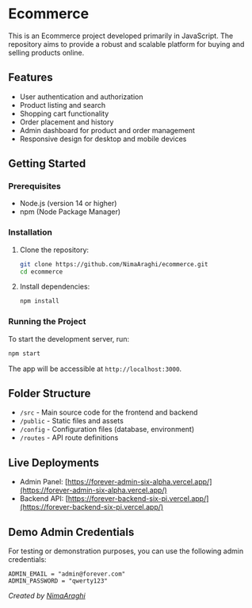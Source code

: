 # Ecommerce

This is an Ecommerce project developed primarily in JavaScript. The repository aims to provide a robust and scalable platform for buying and selling products online.

## Features

- User authentication and authorization
- Product listing and search
- Shopping cart functionality
- Order placement and history
- Admin dashboard for product and order management
- Responsive design for desktop and mobile devices

## Getting Started

### Prerequisites

- Node.js (version 14 or higher)
- npm (Node Package Manager)

### Installation

1. Clone the repository:
    ```bash
    git clone https://github.com/NimaAraghi/ecommerce.git
    cd ecommerce
    ```
2. Install dependencies:
    ```bash
    npm install
    ```

### Running the Project

To start the development server, run:
```bash
npm start
```
The app will be accessible at `http://localhost:3000`.

## Folder Structure

- `/src` - Main source code for the frontend and backend
- `/public` - Static files and assets
- `/config` - Configuration files (database, environment)
- `/routes` - API route definitions

## Live Deployments

- Admin Panel: [https://forever-admin-six-alpha.vercel.app/](https://forever-admin-six-alpha.vercel.app/)
- Backend API: [https://forever-backend-six-pi.vercel.app/](https://forever-backend-six-pi.vercel.app/)

## Demo Admin Credentials

For testing or demonstration purposes, you can use the following admin credentials:

```
ADMIN_EMAIL = "admin@forever.com"
ADMIN_PASSWORD = "qwerty123"
```

*Created by [NimaAraghi](https://github.com/NimaAraghi)*
